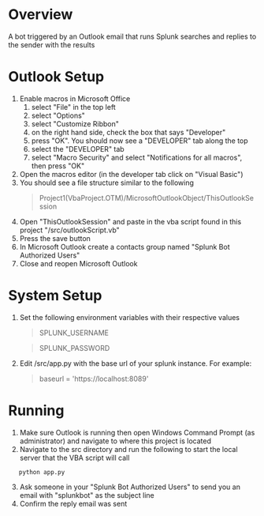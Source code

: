 # Overview
A bot triggered by an Outlook email that runs Splunk searches and replies to the sender with the results

# Outlook Setup
1. Enable macros in Microsoft Office
   1. select "File" in the top left
   2. select "Options"
   3. select "Customize Ribbon"
   4. on the right hand side, check the box that says "Developer"
   5. press "OK". You should now see a "DEVELOPER" tab along the top
   6. select the "DEVELOPER" tab
   7. select "Macro Security" and select "Notifications for all macros", then press "OK"
2. Open the macros editor (in the developer tab click on "Visual Basic")
3. You should see a file structure similar to the following
   > Project1(VbaProject.OTM)/MicrosoftOutlookObject/ThisOutlookSession
4. Open "ThisOutlookSession" and paste in the vba script found in this project "/src/outlookScript.vb"
5. Press the save button
6. In Microsoft Outlook create a contacts group named "Splunk Bot Authorized Users"
7. Close and reopen Microsoft Outlook

# System Setup
1. Set the following environment variables with their respective values
   > SPLUNK_USERNAME

   > SPLUNK_PASSWORD
2. Edit /src/app.py with the base url of your splunk instance. For example:
   > baseurl = 'https://localhost:8089'
   
# Running
1. Make sure Outlook is running then open Windows Command Prompt (as administrator) and navigate to where this project is located
2. Navigate to the src directory and run the following to start the local server that the VBA script will call
```
   python app.py
```
3. Ask someone in your "Splunk Bot Authorized Users" to send you an email with "splunkbot" as the subject line
4. Confirm the reply email was sent
